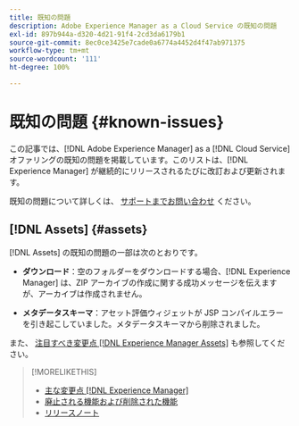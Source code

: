 ```yaml
---
title: 既知の問題
description: Adobe Experience Manager as a Cloud Service の既知の問題
exl-id: 897b944a-d320-4d21-91f4-2cd3da6179b1
source-git-commit: 8ec0ce3425e7cade0a6774a4452d4f47ab971375
workflow-type: tm+mt
source-wordcount: '111'
ht-degree: 100%

---
```


# 既知の問題 {#known-issues}

この記事では、[!DNL Adobe Experience Manager] as a [!DNL Cloud Service] オファリングの既知の問題を掲載しています。このリストは、[!DNL Experience Manager] が継続的にリリースされるたびに改訂および更新されます。

既知の問題について詳しくは、 [サポートまでお問い合わせ](https://experienceleague.adobe.com/?lang=ja&amp;support-solution=Experience+Manager#support) ください。

<!-- 
## Platform {#platform}

## Sites {#sites}
-->

## [!DNL Assets] {#assets}

<!-- Jira label: assets-cloud-known-issues -->

[!DNL Assets] の既知の問題の一部は次のとおりです。

* **ダウンロード**：空のフォルダーをダウンロードする場合、[!DNL Experience Manager] は、ZIP アーカイブの作成に関する成功メッセージを伝えますが、アーカイブは作成されません。

* **メタデータスキーマ**：アセット評価ウィジェットが JSP コンパイルエラーを引き起こしていました。メタデータスキーマから削除されました。 <!-- CQ-4282865, CQ-4284633 -->

また、 [注目すべき変更点 [!DNL Experience Manager Assets]](/help/assets/assets-cloud-changes.md) も参照してください。

<!-- This content was added at GA. Not sure if we should continue to have this commitment about upcoming features/enh. in the docs. Commenting it for now.

### Upcoming Assets capabilities {#upcoming-assets-capabilities}

A few capabilities of Adobe Experience Manager Assets that depend on foundation capabilities, which are not yet available in the Experience Manager as a Cloud Service deployment architecture, are expected to be enabled at a later stage:

* Capabilities not enabled at this stage due to dependency on Commerce Integration Framework APIs:
  * Photoshoot workflow models.
  * Product information tab in the asset properties user interface is not populated.

* Capabilities not enabled at this stage due to dependency on InDesign Server integration:
  * Asset Templates and Asset Catalogs.
  * Multi-page preview of Adobe InDesign files.
-->

>[!MORELIKETHIS]
>
>* [主な変更点 [!DNL Experience Manager]](aem-cloud-changes.md)
>* [廃止される機能および削除された機能](deprecated-removed-features.md)
>* [リリースノート](home.md)

